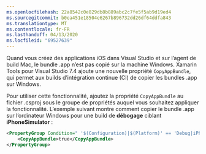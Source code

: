 ```yaml
---
ms.openlocfilehash: 22a8542c0e829db8b889abc2c7fe5f5ab9d19ed4
ms.sourcegitcommit: b0ea451e18504e6267b896732dd26df64ddfa843
ms.translationtype: MT
ms.contentlocale: fr-FR
ms.lasthandoff: 04/13/2020
ms.locfileid: "69527639"
---
```


Quand vous créez des applications iOS dans Visual Studio et sur l’agent de build Mac, le bundle .app n’est pas copié sur la machine Windows. Xamarin Tools pour Visual Studio 7.4 ajoute une nouvelle propriété `CopyAppBundle`, qui permet aux builds d’intégration continue (CI) de copier les bundles .app sur Windows.

Pour utiliser cette fonctionnalité, ajoutez la propriété `CopyAppBundle` au fichier .csproj sous le groupe de propriétés auquel vous souhaitez appliquer la fonctionnalité. L’exemple suivant montre comment copier le bundle .app sur l’ordinateur Windows pour une build de **débogage** ciblant **iPhoneSimulator** :

```xml
<PropertyGroup Condition=" '$(Configuration)|$(Platform)' == 'Debug|iPhoneSimulator' ">
    <CopyAppBundle>true</CopyAppBundle>
</PropertyGroup>
```
